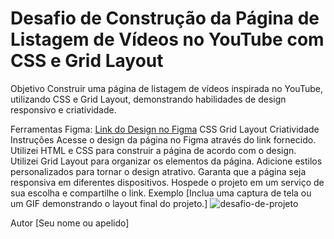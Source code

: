 # Desafio de Construção da Página de Listagem de Vídeos no YouTube com CSS e Grid Layout
Objetivo
Construir uma página de listagem de vídeos inspirada no YouTube, utilizando CSS e Grid Layout, demonstrando habilidades de design responsivo e criatividade.

Ferramentas
Figma: [Link do Design no Figma](https://www.figma.com/file/KknwioExyqKD3D2eSVFrcW/Desafio-Grid---DIO?node-id=0%3A1)
CSS Grid Layout
Criatividade
Instruções
Acesse o design da página no Figma através do link fornecido.
Utilizei HTML e CSS para construir a página de acordo com o design.
Utilizei Grid Layout para organizar os elementos da página.
Adicione estilos personalizados para tornar o design atrativo.
Garanta que a página seja responsiva em diferentes dispositivos.
Hospede o projeto em um serviço de sua escolha e compartilhe o link.
Exemplo
[Inclua uma captura de tela ou um GIF demonstrando o layout final do projeto.]
![desafio-de-projeto](https://github.com/thiago-rspereira/listagem-youtube/assets/133459464/0b8dadac-ae78-472f-83a8-6c00685c7a90)

Autor
[Seu nome ou apelido]

